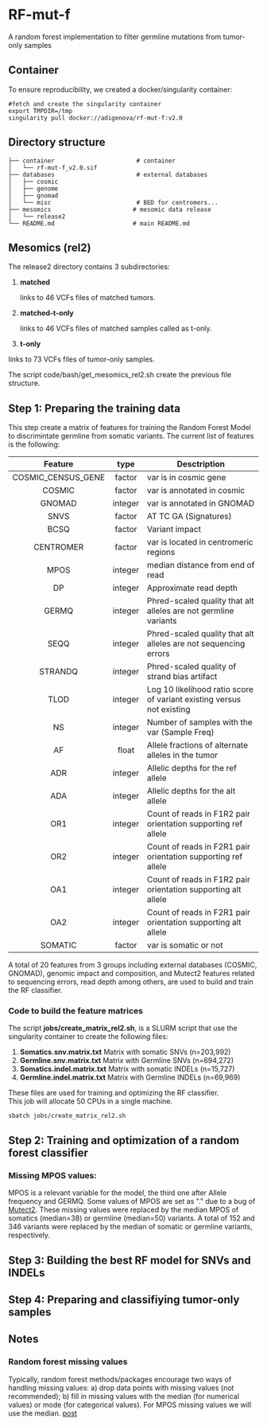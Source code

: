 # RF-mut-f
A random forest implementation to filter germline mutations from tumor-only samples


## Container
To ensure reproducibility, we created a docker/singularity container:

```
#fetch and create the singularity container
export TMPDIR=/tmp
singularity pull docker://adigenova/rf-mut-f:v2.0
```


## Directory structure

```
├── container						# container 
│   └── rf-mut-f_v2.0.sif	
├── databases						# external databases
│   ├── cosmic					
│   ├── genome
│   ├── gnomad
│   └── misc						# BED for centromers...
├── mesomics					   # mesomic data release
│   └── release2
└── README.md					   # main README.md	
```


## Mesomics (rel2)

The release2 directory contains 3 subdirectories:


1. **matched**
 
	links to 46 VCFs files of matched tumors.
	
2. **matched-t-only**
 
   links to 46 VCFs files of matched samples called as t-only.
   	  
3. **t-only**
  
 links to 73 VCFs files of tumor-only samples.
 
 	
The script code/bash/get_mesomics_rel2.sh create the previous file structure.

## Step 1: Preparing the training data
This step create a matrix of features for training the Random Forest Model to discrimintate germline from somatic variants. The current list of features is the following:


| Feature           | type   | Desctription                                                            |
|:--------------------:|:----------:|-------------------------------------------------------------------------|
| COSMIC\_CENSUS\_GENE | factor   | var is in cosmic gene                                                   |
| COSMIC             | factor   | var is annotated in cosmic                                              |
| GNOMAD             | integer  | var is annotated in GNOMAD                                              |
| SNVS               | factor   | AT TC GA (Signatures)                                                   |
| BCSQ               | factor   | Variant impact                                                          |
| CENTROMER          | factor   | var is located in centromeric regions                                   |
| MPOS               | integer  | median distance from end of read                                        |
| DP                 | integer  | Approximate read depth                                                  |
| GERMQ              | integer  | Phred-scaled quality that alt alleles are not germline   variants       |
| SEQQ               | integer  | Phred-scaled quality that alt alleles are not sequencing   errors       |
| STRANDQ            | integer  | Phred-scaled quality of strand bias artifact                            |
| TLOD               | integer  | Log 10 likelihood ratio score of variant existing versus not   existing |
| NS                 | integer  | Number of samples with the var (Sample Freq)                            |
| AF                 | float    | Allele fractions of alternate alleles in the tumor                      |
| ADR                | integer  | Allelic depths for the ref allele                                       |
| ADA                | integer  | Allelic depths for the alt allele                                       |
| OR1                | integer  | Count of reads in F1R2 pair orientation supporting  ref allele          |
| OR2                | integer  | Count of reads in F2R1 pair orientation supporting ref allele           |
| OA1                | integer  | Count of reads in F1R2 pair orientation supporting alt allele           |
| OA2                | integer  | Count of reads in F2R1 pair orientation supporting alt allele           |
| SOMATIC            | factor   | var is somatic or not                                                   |


A total of 20 features from 3 groups including external databases (COSMIC, GNOMAD), genomic impact and composition, and Mutect2 features related to sequencing errors, read depth among others, are used to build and train the RF classifier.



### Code to build the feature matrices

The script **jobs/create\_matrix\_rel2.sh**, is a SLURM script that use the singularity container to create the following files: 

1. **Somatics.snv.matrix.txt**
    Matrix with somatic SNVs  (n=203,992)
2. **Germline.snv.matrix.txt**
    Matrix with Germline SNVs (n=694,272)
3. **Somatics.indel.matrix.txt**
    Matrix with somatic INDELs (n=15,727)
4. **Germline.indel.matrix.txt** 
 	Matrix with Germline INDELs (n=69,969)
 	
These files are used for training and optimizing the RF classifier. 	
This job will allocate 50 CPUs in a single machine. 

```
sbatch jobs/create_matrix_rel2.sh
```

## Step 2: Training and optimization of a random forest classifier





### Missing MPOS values:
MPOS is a relevant variable for the model, the third one after Allele frequency and GERMQ. Some values of MPOS are set as  "." due to a bug of [Mutect2](https://github.com/broadinstitute/gatk/issues/6342). These missing values were replaced by the median MPOS of somatics (median=38) or germline (median=50) variants. A total of 152 and 346 variants were replaced by the median of somatic or germline variants, respectively.


## Step 3: Building the best RF model for SNVs and INDELs


## Step 4: Preparing and classifiying tumor-only samples



## Notes

### Random forest missing values

Typically, random forest methods/packages encourage two ways of handling missing values: a) drop data points with missing values (not recommended); b) fill in missing values with the median (for numerical values) or mode (for categorical values). For MPOS missing values we will use the median. [post](https://medium.com/airbnb-engineering/overcoming-missing-values-in-a-random-forest-classifier-7b1fc1fc03ba#:~:text=Typically%2C%20random%20forest%20methods%2Fpackages,mode%20(for%20categorical%20values))
